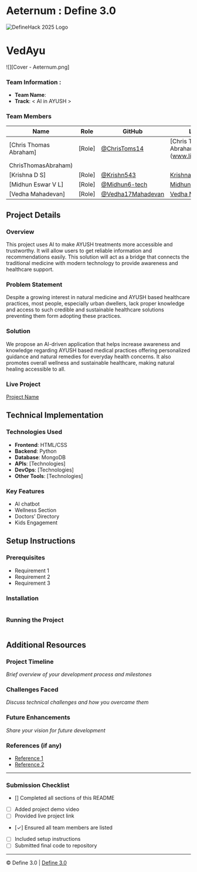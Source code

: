 
# Aeternum : Define 3.0

![DefineHack 2025 Logo](https://github.com/user-attachments/assets/8173bc16-418e-4912-b500-c6427e4ba4b6)

# VedAyu
![][Cover - Aeternum.png]

### Team Information : 
- **Team Name**: <Aeterum> 
- **Track**: < AI in AYUSH >

### Team Members
| Name | Role | GitHub | LinkedIn |
|------|------|--------|----------|
| [Chris Thomas Abraham] | [Role] | [@ChrisToms14](https://github.com/ChrisToms14) | [Chris Thomas Abraham](www.linkedin.com/in/
ChrisThomasAbraham) |
| [Krishna D S] | [Role] | [@Krishn543](https://github.com/Krishn543) | [Krishna Sivakumar](http://www.linkedin.com/in/krishna-sivakumar-bb6445308) |
| [Midhun Eswar V L] | [Role] | [@Midhun6-tech](https://github.com/Midhun6-tech) | [Midhun Eswar](http://www.linkedin.com/in/midhun-eswar-a2a2b0306) |
| [Vedha Mahadevan] | [Role] | [@Vedha17Mahadevan](https://github.com/Vedha17Mahadevan) | [Vedha Mahadevan](www.linkedin.com/in/vedhamahadevan) |

## Project Details

### Overview
This project uses AI to make AYUSH treatments more accessible and trustworthy. It will allow users to get reliable information and recommendations easily.  This solution will act as a bridge that connects the traditional medicine with modern technology to provide awareness and healthcare support.

### Problem Statement
Despite a growing interest in natural medicine and AYUSH based healthcare practices, most people, especially urban dwellers, lack proper knowledge and access to such credible and sustainable healthcare solutions preventing them form adopting these practices.

### Solution
We propose an AI-driven application that helps increase awareness and knowledge regarding AYUSH based medical practices offering personalized guidance and natural remedies for everyday health concerns. It also promotes overall wellness and sustainable healthcare, making natural healing accessible to all.

### Live Project
[Project Name](https://your-project-url.com)

## Technical Implementation

### Technologies Used
- **Frontend**: HTML/CSS
- **Backend**: Python
- **Database**: MongoDB
- **APIs**: [Technologies]
- **DevOps**: [Technologies]
- **Other Tools**: [Technologies]

### Key Features
- AI chatbot
- Wellness Section
- Doctors' Directory
- Kids Engagement

## Setup Instructions

### Prerequisites
- Requirement 1
- Requirement 2
- Requirement 3

### Installation 
```bash

```

### Running the Project
```bash

```

## Additional Resources

### Project Timeline
_Brief overview of your development process and milestones_

### Challenges Faced
_Discuss technical challenges and how you overcame them_

### Future Enhancements
_Share your vision for future development_

### References (if any)
- [Reference 1](link)
- [Reference 2](link)

---

### Submission Checklist
- [] Completed all sections of this README
- [ ] Added project demo video
- [ ] Provided live project link
- [✓] Ensured all team members are listed
- [ ] Included setup instructions
- [ ] Submitted final code to repository

---

© Define 3.0 | [Define 3.0](https://www.define3.xyz/)
